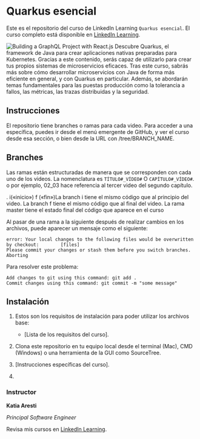 # Quarkus esencial
Este es el repositorio del curso de LinkedIn Learning `Quarkus esencial`. El curso completo está disponible en  [LinkedIn Learning][lil-course-url].

![Building a GraphQL Project with React.js][lil-thumbnail-url] 
Descubre Quarkus, el framework de Java para crear aplicaciones nativas preparadas para Kubernetes. Gracias a este contenido, serás capaz de utilizarlo para crear tus propios sistemas de microservicios eficaces. Tras este curso, sabrás más sobre cómo desarrollar microservicios con Java de forma más eficiente en general, y con Quarkus en particular. Además, se abordarán temas fundamentales para las puestas producción como la tolerancia a fallos, las métricas, las trazas distribuidas y la seguridad.
## Instrucciones
El repositorio tiene branches o ramas para cada video. Para acceder a una específica, puedes ir desde el menú emergente de GitHub, y ver el curso desde esa sección, o bien desde la URL con /tree/BRANCH_NAME.

## Branches
Las ramas están estructuradas de manera que se corresponden con cada uno de los videos. La nomenclatura es  `TÍTULO#_VÍDEO#` O `CAPÍTULO#_VÍDEO#`. o por ejemplo, 02_03 hace referencia al tercer video del segundo capítulo.

. i(«inicio») f («fin»)La branch i tiene el mismo código que al principio del video. La branch f tiene el mismo código que al final del video. La rama master tiene el estado final del código que aparece en el curso

Al pasar de una rama a la siguiente después de realizar cambios en los archivos, puede aparecer un mensaje como el siguiente:

    error: Your local changes to the following files would be overwritten by checkout:        [files]
    Please commit your changes or stash them before you switch branches.
    Aborting

Para resolver este problema:
	
    Add changes to git using this command: git add .
	Commit changes using this command: git commit -m "some message"

## Instalación
1. Estos son los requisitos de instalación para poder utilizar los archivos base:
	- [Lista de los requisitos del curso].
	
2. Clona este repositorio en tu equipo local desde el terminal (Mac), CMD (Windows) o una herramienta de la GUI como SourceTree.
3. [Instrucciones específicas del curso].
4. 
### Instructor

**Katia Aresti**

_Principal Software Engineer_

Revisa mis cursos en [LinkedIn Learning](https://www.linkedin.com/learning/instructors/katia-aresti).


[0]: # (Replace these placeholder URLs with actual course URLs)

[lil-course-url]: https://www.linkedin.com/learning/quarkus-esencial
[lil-thumbnail-url]: https://media-exp1.licdn.com/dms/image/C4D0DAQH6Q7aoRj_TUw/learning-public-crop_675_1200/0/1643031644842?e=1644307200&v=beta&t=cdXw73ax5wJR1ISLoSPt3Go0QIpQisADJs5vCO6Cnyk

